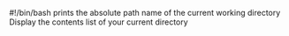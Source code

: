 #!/bin/bash
prints the absolute path name of the current working directory
Display the contents list of your current directory
